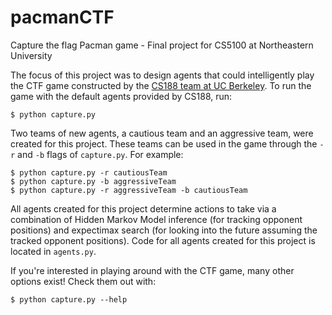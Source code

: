 # pacmanCTF
Capture the flag Pacman game - Final project for CS5100 at Northeastern University

The focus of this project was to design agents that could intelligently play the
CTF game constructed by the [CS188 team at UC Berkeley](http://ai.berkeley.edu).
To run the game with the default agents provided by CS188, run:
```
$ python capture.py
```
Two teams of new agents, a cautious team and an aggressive team, were created for this project. These teams can be used in the game
through the `-r` and `-b` flags of `capture.py`. For example:
```
$ python capture.py -r cautiousTeam
$ python capture.py -b aggressiveTeam
$ python capture.py -r aggressiveTeam -b cautiousTeam
```

All agents created for this project determine actions to take via a combination of Hidden Markov Model inference (for tracking
opponent positions) and expectimax search (for looking into the future assuming the tracked opponent positions).  Code for all
agents created for this project is located in `agents.py`.

If you're interested in playing around with the CTF game, many other options exist! Check them out with:
```
$ python capture.py --help
```
